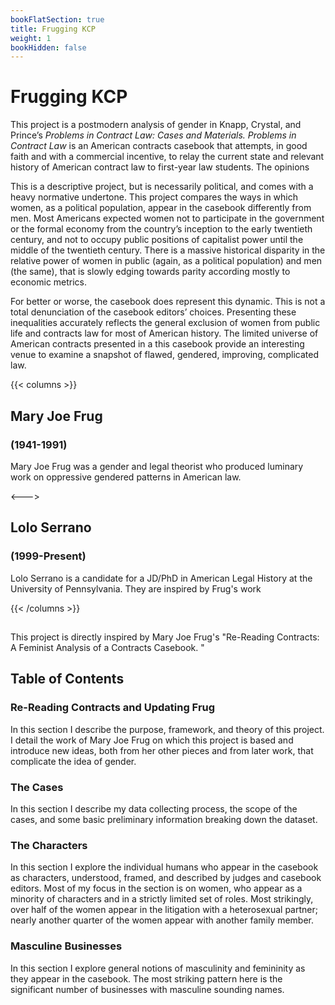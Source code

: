 ```yaml
---
bookFlatSection: true
title: Frugging KCP
weight: 1
bookHidden: false
---
```


# Frugging KCP


This project is a postmodern analysis of gender in Knapp, Crystal, and Prince’s *Problems in Contract Law: Cases and Materials.* *Problems in Contract Law* is an American contracts casebook that attempts, in good faith and with a commercial incentive, to relay the current state and relevant history of American contract law to first-year law students. The opinions 

This is a descriptive project, but is necessarily political, and comes with a heavy normative undertone. This project compares the ways in which women, as a political population, appear in the casebook differently from men. Most Americans expected women not to participate in the government or the formal economy from the country’s inception to the early twentieth century, and not to occupy public positions of capitalist power until the middle of the twentieth century. There is a massive historical disparity in the relative power of women in public   (again, as a political population) and men (the same), that is slowly edging towards parity according mostly to economic metrics. 

For better or worse, the casebook does represent this dynamic. This is not a total denunciation of the casebook editors’ choices. Presenting these inequalities accurately reflects the general exclusion of women from public life and contracts law for most of American history. The limited universe of American contracts presented in a this casebook provide an interesting venue to examine a snapshot of flawed, gendered, improving, complicated law.  

{{< columns >}}
## Mary Joe Frug 
### (1941-1991)

Mary Joe Frug was a gender and legal theorist who produced luminary work on oppressive gendered patterns in American law.

<--->

## Lolo Serrano
### (1999-Present)

Lolo Serrano is a candidate for a JD/PhD in American Legal History at the University of Pennsylvania. They are inspired by Frug's work 

{{< /columns >}}

## 

This project is directly inspired by Mary Joe Frug's "Re-Reading Contracts: A Feminist Analysis of a Contracts Casebook. "

## Table of Contents

### Re-Reading Contracts and Updating Frug

In this section I describe the purpose, framework, and theory of this project. I detail the work of Mary Joe Frug on which this project is based and introduce new ideas, both from her other pieces and from later work, that complicate the idea of gender. 

### The Cases

In this section I describe my data collecting process, the scope of the cases, and some basic preliminary information breaking down the dataset. 

### The Characters

In this section I explore the individual humans who appear in the casebook as characters, understood, framed, and described by judges and casebook editors. Most of my focus in the section is on women, who appear as a minority of characters and in a strictly limited set of roles. Most strikingly, over half of the women appear in the litigation with a heterosexual partner; nearly another quarter of the women appear with another family member. 

### Masculine Businesses

In this section I explore general notions of masculinity and femininity as they appear in the casebook. The most striking pattern here is the significant number of businesses with masculine sounding names.